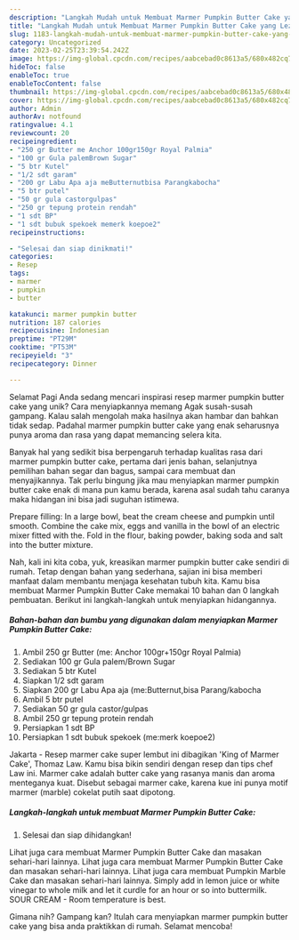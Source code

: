 ```yaml
---
description: "Langkah Mudah untuk Membuat Marmer Pumpkin Butter Cake yang Lezat Sekali, Lezat"
title: "Langkah Mudah untuk Membuat Marmer Pumpkin Butter Cake yang Lezat Sekali, Lezat"
slug: 1183-langkah-mudah-untuk-membuat-marmer-pumpkin-butter-cake-yang-lezat-sekali-lezat
category: Uncategorized
date: 2023-02-25T23:39:54.242Z
image: https://img-global.cpcdn.com/recipes/aabcebad0c8613a5/680x482cq70/marmer-pumpkin-butter-cake-foto-resep-utama.jpg
hideToc: false
enableToc: true
enableTocContent: false
thumbnail: https://img-global.cpcdn.com/recipes/aabcebad0c8613a5/680x482cq70/marmer-pumpkin-butter-cake-foto-resep-utama.jpg
cover: https://img-global.cpcdn.com/recipes/aabcebad0c8613a5/680x482cq70/marmer-pumpkin-butter-cake-foto-resep-utama.jpg
author: Admin
authorAv: notfound
ratingvalue: 4.1
reviewcount: 20
recipeingredient:
- "250 gr Butter me Anchor 100gr150gr Royal Palmia"
- "100 gr Gula palemBrown Sugar"
- "5 btr Kutel"
- "1/2 sdt garam"
- "200 gr Labu Apa aja meButternutbisa Parangkabocha"
- "5 btr putel"
- "50 gr gula castorgulpas"
- "250 gr tepung protein rendah"
- "1 sdt BP"
- "1 sdt bubuk spekoek memerk koepoe2"
recipeinstructions:

- "Selesai dan siap dinikmati!"
categories:
- Resep
tags:
- marmer
- pumpkin
- butter

katakunci: marmer pumpkin butter 
nutrition: 187 calories
recipecuisine: Indonesian
preptime: "PT29M"
cooktime: "PT53M"
recipeyield: "3"
recipecategory: Dinner

---
```



Selamat Pagi Anda sedang mencari inspirasi resep marmer pumpkin butter cake yang unik? Cara menyiapkannya memang Agak susah-susah gampang. Kalau salah mengolah maka hasilnya akan hambar dan bahkan tidak sedap. Padahal marmer pumpkin butter cake yang enak seharusnya punya aroma dan rasa yang dapat memancing selera kita.


Banyak hal yang sedikit bisa berpengaruh terhadap kualitas rasa dari marmer pumpkin butter cake, pertama dari jenis bahan, selanjutnya pemilihan bahan segar dan bagus, sampai cara membuat dan menyajikannya. Tak perlu bingung jika mau menyiapkan marmer pumpkin butter cake enak di mana pun kamu berada, karena asal sudah tahu caranya maka hidangan ini bisa jadi suguhan istimewa.

Prepare filling: In a large bowl, beat the cream cheese and pumpkin until smooth. Combine the cake mix, eggs and vanilla in the bowl of an electric mixer fitted with the. Fold in the flour, baking powder, baking soda and salt into the butter mixture.


Nah, kali ini kita coba, yuk, kreasikan marmer pumpkin butter cake sendiri di rumah. Tetap dengan bahan yang sederhana, sajian ini bisa memberi manfaat dalam membantu menjaga kesehatan tubuh kita. Kamu bisa membuat Marmer Pumpkin Butter Cake memakai 10 bahan dan 0 langkah pembuatan. Berikut ini langkah-langkah untuk menyiapkan hidangannya.

<!--inarticleads1-->

##### Bahan-bahan dan bumbu yang digunakan dalam menyiapkan Marmer Pumpkin Butter Cake:

1. Ambil 250 gr Butter (me: Anchor 100gr+150gr Royal Palmia)
1. Sediakan 100 gr Gula palem/Brown Sugar
1. Sediakan 5 btr Kutel
1. Siapkan 1/2 sdt garam
1. Siapkan 200 gr Labu Apa aja (me:Butternut,bisa Parang/kabocha
1. Ambil 5 btr putel
1. Sediakan 50 gr gula castor/gulpas
1. Ambil 250 gr tepung protein rendah
1. Persiapkan 1 sdt BP
1. Persiapkan 1 sdt bubuk spekoek (me:merk koepoe2)


Jakarta - Resep marmer cake super lembut ini dibagikan &#39;King of Marmer Cake&#39;, Thomaz Law. Kamu bisa bikin sendiri dengan resep dan tips chef Law ini. Marmer cake adalah butter cake yang rasanya manis dan aroma menteganya kuat. Disebut sebagai marmer cake, karena kue ini punya motif marmer (marble) cokelat putih saat dipotong. 

<!--inarticleads2-->

##### Langkah-langkah untuk membuat Marmer Pumpkin Butter Cake:


1. Selesai dan siap dihidangkan!

Lihat juga cara membuat Marmer Pumpkin Butter Cake dan masakan sehari-hari lainnya. Lihat juga cara membuat Marmer Pumpkin Butter Cake dan masakan sehari-hari lainnya. Lihat juga cara membuat Pumpkin Marble Cake dan masakan sehari-hari lainnya. Simply add in lemon juice or white vinegar to whole milk and let it curdle for an hour or so into buttermilk. SOUR CREAM - Room temperature is best. 

Gimana nih? Gampang kan? Itulah cara menyiapkan marmer pumpkin butter cake yang bisa anda praktikkan di rumah. Selamat mencoba!
